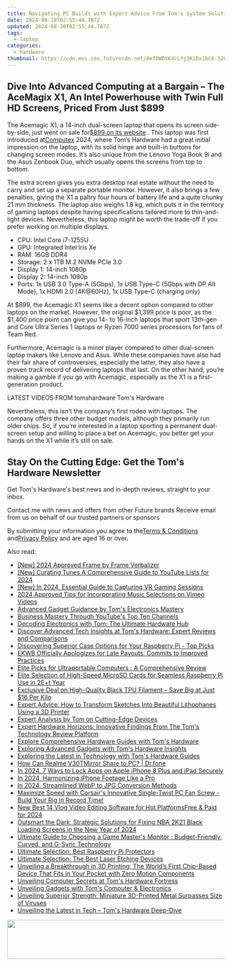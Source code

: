 ```yaml
---
title: Navigating PC Builds with Expert Advice From Tom's System Solutions
date: 2024-08-19T02:55:44.787Z
updated: 2024-08-20T02:55:44.787Z
tags:
  - laptop
categories:
  - hardware
thumbnail: https://cdn.mos.cms.futurecdn.net/AefDWDVK4cLfj3KiDxibC8-320-80.jpg
---
```


## Dive Into Advanced Computing at a Bargain – The AceMagix X1, An Intel Powerhouse with Twin Full HD Screens, Priced From Just $899

The Acemagic X1, a 14-inch dual-screen laptop that opens its screen side-by-side, just went on sale for[$899 on its website](https://go.redirectingat.com/?id=92X1584492&xcust=tomshardware%5Fus%5F4134678514502020107&xs=1&url=https%3A%2F%2Facemagic.com%2Fproducts%2Facemagic-360-horizontal-dual-screen-laptop&sref=https%3A%2F%2Fwww.tomshardware.com%2Flaptops%2Fintel-powered-laptop-with-dual-screens-starts-at-899-dollars) . This laptop was first introduced at[Computex](https://tools.techidaily.com) 2024, where Tom’s Hardware had a great initial impression on the laptop, with its solid hinge and built-in buttons for changing screen modes. It’s also unique from the Lenovo Yoga Book 9i and the Asus Zenbook Duo, which usually opens the screens from top to bottom.

 The extra screen gives you extra desktop real estate without the need to carry and set up a separate portable monitor. However, it also brings a few penalties, giving the X1 a paltry four hours of battery life and a quite chunky 21 mm thickness. The laptop also weighs 1.8 kg, which puts it in the territory of gaming laptops despite having specifications tailored more to thin-and-light devices. Nevertheless, this laptop might be worth the trade-off if you prefer working on multiple displays.

* CPU: Intel Core i7-1255U
* GPU: Integrated Intel Iris Xe
* RAM: 16GB DDR4
* Storage: 2 x 1TB M.2 NVMe PCIe 3.0
* Display 1: 14-inch 1080p
* Display 2: 14-inch 1080p
* Ports: 1x USB 3.0 Type-A (5Gbps), 1x USB Type-C (5Gbps with DP Alt Mode), 1x HDMI 2.0 (4K@60Hz), 1x USB Type-C (charging only)

 At $899, the Acemagic X1 seems like a decent option compared to other laptops on the market. However, the original $1,399 price is poor, as the $1,400 price point can give you 14- to 16-inch laptops that sport 13th-gen and Core Ultra Series 1 laptops or Ryzen 7000 series processors for fans of Team Red.

 Furthermore, Acemagic is a minor player compared to other dual-screen laptop makers like Lenovo and Asus. While these companies have also had their fair share of controversies, especially the latter, they also have a proven track record of delivering laptops that last. On the other hand, you’re making a gamble if you go with Acemagic, especially as the X1 is a first-generation product.

 LATEST VIDEOS FROM tomshardware Tom's Hardware

 Nevertheless, this isn’t the company’s first rodeo with laptops. The company offers three other budget models, although they primarily run older chips. So, if you’re interested in a laptop sporting a permanent dual-screen setup and willing to place a bet on Acemagic, you better get your hands on the X1 while it’s still on sale.

## Stay On the Cutting Edge: Get the Tom's Hardware Newsletter

 Get Tom's Hardware's best news and in-depth reviews, straight to your inbox.

 Contact me with news and offers from other Future brands  Receive email from us on behalf of our trusted partners or sponsors

 By submitting your information you agree to the[Terms & Conditions](https://futureplc.com/terms-conditions/) and[Privacy Policy](https://futureplc.com/privacy-policy/) and are aged 16 or over.

<ins class="adsbygoogle"
     style="display:block"
     data-ad-format="autorelaxed"
     data-ad-client="ca-pub-7571918770474297"
     data-ad-slot="1223367746"></ins>



<ins class="adsbygoogle"
     style="display:block"
     data-ad-client="ca-pub-7571918770474297"
     data-ad-slot="8358498916"
     data-ad-format="auto"
     data-full-width-responsive="true"></ins>

<span class="atpl-alsoreadstyle">Also read:</span>
<div><ul>
<li><a href="https://youtube-tips.techidaily.com/024-approved-frame-by-frame-verbalizer/"><u>[New] 2024 Approved  Frame by Frame Verbalizer</u></a></li>
<li><a href="https://facebook-record-videos.techidaily.com/new-curating-tunes-a-comprehensive-guide-to-youtube-lists-for-2024/"><u>[New] Curating Tunes  A Comprehensive Guide to YouTube Lists for 2024</u></a></li>
<li><a href="https://visual-screen-recording.techidaily.com/new-in-2024-essential-guide-to-capturing-vr-gaming-sessions/"><u>[New] In 2024, Essential Guide to Capturing VR Gaming Sessions</u></a></li>
<li><a href="https://vimeo-videos.techidaily.com/2024-approved-tips-for-incorporating-music-selections-on-vimeo-videos/"><u>2024 Approved  Tips for Incorporating Music Selections on Vimeo Videos</u></a></li>
<li><a href="https://hardware-tips.techidaily.com/advanced-gadget-guidance-by-toms-electronics-mastery/"><u>Advanced Gadget Guidance by Tom's Electronics Mastery</u></a></li>
<li><a href="https://youtube-web.techidaily.com/ess-mastery-through-youtubes-top-ten-channels/"><u>Business Mastery Through YouTube's Top Ten Channels</u></a></li>
<li><a href="https://hardware-tips.techidaily.com/decoding-electronics-with-tom-the-ultimate-hardware-hub/"><u>Decoding Electronics with Tom: The Ultimate Hardware Hub</u></a></li>
<li><a href="https://hardware-tips.techidaily.com/discover-advanced-tech-insights-at-toms-hardware-expert-reviews-and-comparisons/"><u>Discover Advanced Tech Insights at Tom's Hardware: Expert Reviews and Comparisons</u></a></li>
<li><a href="https://hardware-tips.techidaily.com/discovering-superior-case-options-for-your-raspberry-pi-top-picks/"><u>Discovering Superior Case Options for Your Raspberry Pi - Top Picks</u></a></li>
<li><a href="https://hardware-tips.techidaily.com/ekwb-officially-apologizes-for-late-payouts-commits-to-improved-practices/"><u>EKWB Officially Apologizes for Late Payouts: Commits to Improved Practices</u></a></li>
<li><a href="https://hardware-tips.techidaily.com/elite-picks-for-ultraportable-computers-a-comprehensive-review/"><u>Elite Picks for Ultraportable Computers : A Comprehensive Review</u></a></li>
<li><a href="https://hardware-tips.techidaily.com/elite-selection-of-high-speed-microsd-cards-for-seamless-raspberry-pi-use-in-2eplust-year/"><u>Elite Selection of High-Speed MicroSD Cards for Seamless Raspberry Pi Use in 2E+t Year</u></a></li>
<li><a href="https://hardware-tips.techidaily.com/1723125175149-exclusive-deal-on-high-quality-black-tpu-filament-save-big-at-just-16-per-kilo/"><u>Exclusive Deal on High-Quality Black TPU Filament – Save Big at Just $16 Per Kilo</u></a></li>
<li><a href="https://hardware-tips.techidaily.com/expert-advice-how-to-transform-sketches-into-beautiful-lithophanes-using-a-3d-printer/"><u>Expert Advice: How to Transform Sketches Into Beautiful Lithophanes Using a 3D Printer</u></a></li>
<li><a href="https://hardware-tips.techidaily.com/expert-analysis-by-tom-on-cutting-edge-devices/"><u>Expert Analysis by Tom on Cutting-Edge Devices</u></a></li>
<li><a href="https://hardware-tips.techidaily.com/expert-hardware-horizons-innovative-findings-from-the-toms-technology-review-platform/"><u>Expert Hardware Horizons: Innovative Findings From The Tom's Technology Review Platform</u></a></li>
<li><a href="https://hardware-tips.techidaily.com/explore-comprehensive-hardware-guides-with-toms-hardware/"><u>Explore Comprehensive Hardware Guides with Tom's Hardware</u></a></li>
<li><a href="https://hardware-tips.techidaily.com/exploring-advanced-gadgets-with-toms-hardware-insights/"><u>Exploring Advanced Gadgets with Tom's Hardware Insights</u></a></li>
<li><a href="https://hardware-tips.techidaily.com/exploring-the-latest-in-technology-with-toms-hardware-guides/"><u>Exploring the Latest in Technology with Tom's Hardware Guides</u></a></li>
<li><a href="https://screen-mirror.techidaily.com/how-can-realme-v30tmirror-share-to-pc-drfone-by-drfone-android/"><u>How Can Realme V30TMirror Share to PC? | Dr.fone</u></a></li>
<li><a href="https://ios-unlock.techidaily.com/in-2024-7-ways-to-lock-apps-on-apple-iphone-8-plus-and-ipad-securely-by-drfone-ios/"><u>In 2024, 7 Ways to Lock Apps on Apple iPhone 8 Plus and iPad Securely</u></a></li>
<li><a href="https://some-techniques.techidaily.com/in-2024-harmonizing-iphone-footage-like-a-pro/"><u>In 2024, Harmonizing iPhone Footage Like a Pro</u></a></li>
<li><a href="https://some-skills.techidaily.com/in-2024-streamlined-webp-to-jpg-conversion-methods/"><u>In 2024, Streamlined WebP to JPG Conversion Methods</u></a></li>
<li><a href="https://hardware-tips.techidaily.com/1723175681761-maximize-speed-with-corsairs-innovative-single-twist-pc-fan-screw-build-your-rig-in-record-time/"><u>Maximize Speed with Corsair's Innovative Single-Twist PC Fan Screw - Build Your Rig in Record Time!</u></a></li>
<li><a href="https://smart-video-editing.techidaily.com/new-best-14-vlog-video-editing-software-for-hot-platformsfree-and-paid-for-2024/"><u>New Best 14 Vlog Video Editing Software for Hot PlatformsFree & Paid for 2024</u></a></li>
<li><a href="https://win-blog.techidaily.com/outsmart-the-dark-strategic-solutions-for-fixing-nba-2k21-black-loading-screens-in-the-new-year-of-2024/"><u>Outsmart the Dark: Strategic Solutions for Fixing NBA 2K21 Black Loading Screens in the New Year of 2024</u></a></li>
<li><a href="https://hardware-tips.techidaily.com/ultimate-guide-to-choosing-a-game-masters-monitor-budget-friendly-curved-and-g-sync-technology/"><u>Ultimate Guide to Choosing a Game Master's Monitor : Budget-Friendly, Curved, and G-Sync Technology</u></a></li>
<li><a href="https://hardware-tips.techidaily.com/ultimate-selection-best-raspberry-pi-protectors/"><u>Ultimate Selection: Best Raspberry Pi Protectors</u></a></li>
<li><a href="https://hardware-tips.techidaily.com/ultimate-selection-the-best-laser-etching-devices/"><u>Ultimate Selection: The Best Laser Etching Devices</u></a></li>
<li><a href="https://hardware-tips.techidaily.com/unveiling-a-breakthrough-in-3d-printing-the-worlds-first-chip-based-device-that-fits-in-your-pocket-with-zero-motion-components/"><u>Unveiling a Breakthrough in 3D Printing: The World’s First Chip-Based Device That Fits in Your Pocket with Zero Motion Components</u></a></li>
<li><a href="https://hardware-tips.techidaily.com/unveiling-computer-secrets-at-toms-hardware-fortress/"><u>Unveiling Computer Secrets at Tom's Hardware Fortress</u></a></li>
<li><a href="https://hardware-tips.techidaily.com/unveiling-gadgets-with-toms-computer-and-electronics/"><u>Unveiling Gadgets with Tom's Computer & Electronics</u></a></li>
<li><a href="https://hardware-tips.techidaily.com/unveiling-superior-strength-miniature-3d-printed-metal-surpasses-size-of-viruses/"><u>Unveiling Superior Strength: Miniature 3D-Printed Metal Surpasses Size of Viruses</u></a></li>
<li><a href="https://hardware-tips.techidaily.com/unveiling-the-latest-in-tech-toms-hardware-deep-dive/"><u>Unveiling the Latest in Tech – Tom's Hardware Deep-Dive</u></a></li>
</ul></div>

<!-- affiliate ads begin -->
<a href="https://united.elfm.net/c/5597632/517826/4704" target="_top" id="517826"><img src="//a.impactradius-go.com/display-ad/4704-517826" border="0" alt="" width="728" height="90"/></a><img height="0" width="0" src="https://united.elfm.net/i/5597632/517826/4704" style="position:absolute;visibility:hidden;" border="0" />
<!-- affiliate ads end -->